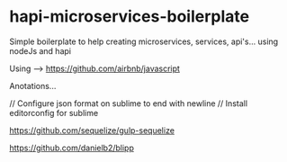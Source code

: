 # hapi-microservices-boilerplate
Simple boilerplate to help creating microservices, services, api's... using nodeJs and hapi

Using --> https://github.com/airbnb/javascript

Anotations...

// Configure json format on sublime to end with newline
// Install editorconfig for sublime




https://github.com/sequelize/gulp-sequelize

https://github.com/danielb2/blipp
